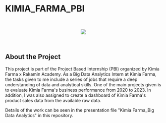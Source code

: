 # KIMIA_FARMA_PBI

<br />
<p align="center">
  <img src="https://github.com/user-attachments/assets/40fe92cc-51fc-4fc0-92b2-2a4b219e99e2"/>
</p>
<br />

## About the Project
This project is part of the Project Based Internship (PBI) organized by Kimia Farma x Rakamin Academy. As a Big Data Analytics Intern at Kimia Farma, the tasks given to me include a series of jobs that require a deep understanding of data and analytical skills. One of the main projects given is to evaluate Kimia Farma's business performance from 2020 to 2023. In addition, I was also assigned to create a dashboard of Kimia Farma's product sales data from the available raw data.

Details of the work can be seen in the presentation file "Kimia Farma_Big Data Analytics" in this repository.
